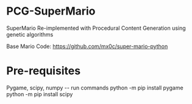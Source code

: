 
# PCG-SuperMario
SuperMario Re-implemented with Procedural Content Generation using genetic algorithms

Base Mario Code: https://github.com/mx0c/super-mario-python

# Pre-requisites 
Pygame, scipy, numpy
-- run commands
python -m pip install pygame
python -m pip install scipy

